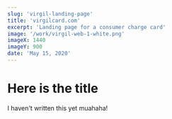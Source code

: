 ```yaml
---
slug: 'virgil-landing-page'
title: 'virgilcard.com'
excerpt: 'Landing page for a consumer charge card'
image: '/work/virgil-web-1-white.png'
imageX: 1440
imageY: 900
date: 'May 15, 2020'
---
```


# Here is the title

I haven't written this yet muahaha!
